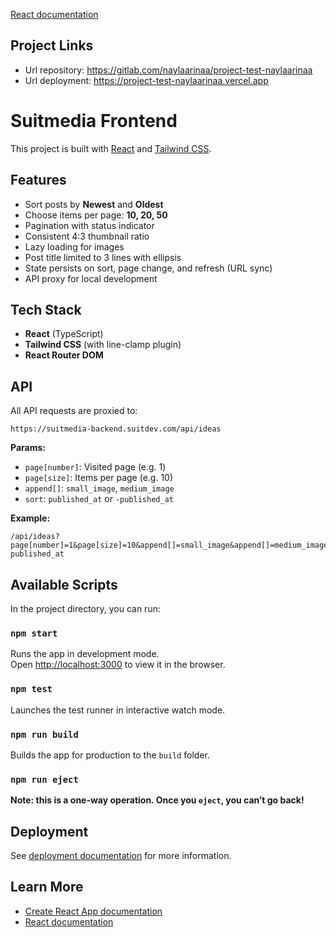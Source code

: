 [React documentation](https://react.dev/)

## Project Links

- Url repository: https://gitlab.com/naylaarinaa/project-test-naylaarinaa
- Url deployment: https://project-test-naylaarinaa.vercel.app

# Suitmedia Frontend

This project is built with [React](https://react.dev/) and [Tailwind CSS](https://tailwindcss.com/).

## Features

- Sort posts by **Newest** and **Oldest**
- Choose items per page: **10, 20, 50**
- Pagination with status indicator
- Consistent 4:3 thumbnail ratio
- Lazy loading for images
- Post title limited to 3 lines with ellipsis
- State persists on sort, page change, and refresh (URL sync)
- API proxy for local development

## Tech Stack

- **React** (TypeScript)
- **Tailwind CSS** (with line-clamp plugin)
- **React Router DOM**

## API

All API requests are proxied to:

```
https://suitmedia-backend.suitdev.com/api/ideas
```

**Params:**

- `page[number]`: Visited page (e.g. 1)
- `page[size]`: Items per page (e.g. 10)
- `append[]`: `small_image`, `medium_image`
- `sort`: `published_at` or `-published_at`

**Example:**

```
/api/ideas?page[number]=1&page[size]=10&append[]=small_image&append[]=medium_image&sort=-published_at
```

## Available Scripts

In the project directory, you can run:

### `npm start`

Runs the app in development mode.  
Open [http://localhost:3000](http://localhost:3000) to view it in the browser.

### `npm test`

Launches the test runner in interactive watch mode.

### `npm run build`

Builds the app for production to the `build` folder.

### `npm run eject`

**Note: this is a one-way operation. Once you `eject`, you can’t go back!**

## Deployment

See [deployment documentation](https://facebook.github.io/create-react-app/docs/deployment) for more information.

## Learn More

- [Create React App documentation](https://facebook.github.io/create-react-app/docs/getting-started)
- [React documentation](https://react.dev/)
